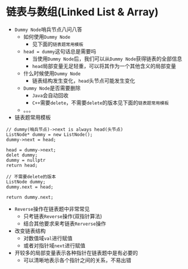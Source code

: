 # 链表与数组(Linked List & Array)

* `Dummy Node`哨兵节点八问八答
  * 如何使用`Dummy Node`
    * 见下面的`链表题常用模板`
  * `head = dummy`这句话总是需要吗
    * 当使用`Dummy Node`后，我们可以从`Dummy Node`获得链表的全部信息
    * `head`局部变量无足轻重，可以将其作为一个其他含义的局部变量
  * 什么时候使用`Dummy Node`
    * 链表结构发生变化，`head`头节点可能发生变化
  * `Dummy Node`是否需要删除
    * `Java`会自动回收
    * `C++`需要`delete`，不需要`delete`的版本见下面的`链表题常用模板`
  * 。。。
* 链表题常用模板
```
// dummy(哨兵节点)->next is always head(头节点)
ListNode* dummy = new ListNode();
dummy->next = head;

head = dummy->next;
delet dummy;
dummy = nullptr
return head;

// 不需要delete的版本
ListNode dummy;
dummy.next = head;

return dummy.next;
```
* `Reverse`操作在链表题中非常常见
  * 只考链表`Reverse`操作(双指针算法)
  * 结合其他要求来考链表`Rerverse`操作
* 改变链表结构
  * 对数值域`val`进行赋值
  * 或者对指针域`next`进行赋值
* 开较多的局部变量表示各种指针在链表题中是有必要的
  * 可以清晰地表示各个指针之间的关系，不易出错
